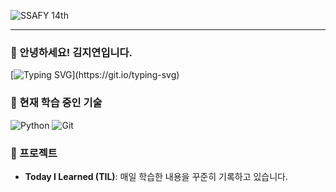 ![SSAFY 14th](https://img.shields.io/badge/SSAFY-14기-blue?style=plastic&logo=samsung&logoColor=white)


---
### 👋 안녕하세요! 김지연입니다.
[![Typing SVG](https://readme-typing-svg.demolab.com?font=Noto+Sans+KR&pause=1000&color=2CF796&width=435&lines=SSAFY+14%EA%B8%B0%EC%97%90%EC%84%9C+%EA%B0%9C%EB%B0%9C+%EC%97%AD%EB%9F%89%EC%9D%84+%EC%8C%93%EA%B3%A0+%EC%9E%88%EC%8A%B5%EB%8B%88%EB%8B%A4.)](https://git.io/typing-svg)

### 🌱 현재 학습 중인 기술
![Python](https://img.shields.io/badge/Python-3776AB.svg?&style=plastic&logo=Python&logoColor=red)
![Git](https://img.shields.io/badge/Git-F05032?style=plastic&logo=git&logoColor=white)

### 🚀 프로젝트
- **Today I Learned (TIL)**: 매일 학습한 내용을 꾸준히 기록하고 있습니다.

<!--
**jyeon000111/jyeon000111** is a ✨ _special_ ✨ repository because its `README.md` (this file) appears on your GitHub profile.

Here are some ideas to get you started:

- 🔭 I’m currently working on ...
- 🌱 I’m currently learning ...
- 👯 I’m looking to collaborate on ...
- 🤔 I’m looking for help with ...
- 💬 Ask me about ...
- 📫 How to reach me: ...
- 😄 Pronouns: ...
- ⚡ Fun fact: ...
-->
